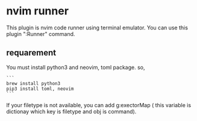 # nvim runner

This plugin is nvim code runner using terminal emulator.
You can use this plugin ":Runner" command.

## requarement
You must install python3 and neovim, toml package.
so,

    ```
    brew install python3
    pip3 install toml, neovim
    ```
If your filetype is not available, you can add g:exectorMap ( this variable is dictionay which key is filetype and obj is command).


